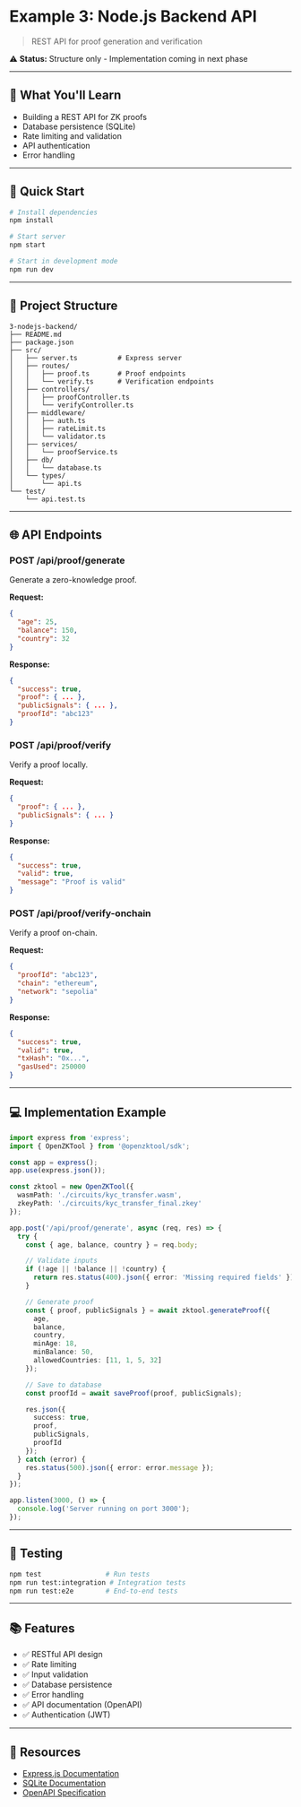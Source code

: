 # Example 3: Node.js Backend API

> REST API for proof generation and verification

⚠️ **Status:** Structure only - Implementation coming in next phase

---

## 📖 What You'll Learn

- Building a REST API for ZK proofs
- Database persistence (SQLite)
- Rate limiting and validation
- API authentication
- Error handling

---

## 🚀 Quick Start

```bash
# Install dependencies
npm install

# Start server
npm start

# Start in development mode
npm run dev
```

---

## 📁 Project Structure

```
3-nodejs-backend/
├── README.md
├── package.json
├── src/
│   ├── server.ts          # Express server
│   ├── routes/
│   │   ├── proof.ts       # Proof endpoints
│   │   └── verify.ts      # Verification endpoints
│   ├── controllers/
│   │   ├── proofController.ts
│   │   └── verifyController.ts
│   ├── middleware/
│   │   ├── auth.ts
│   │   ├── rateLimit.ts
│   │   └── validator.ts
│   ├── services/
│   │   └── proofService.ts
│   ├── db/
│   │   └── database.ts
│   └── types/
│       └── api.ts
└── test/
    └── api.test.ts
```

---

## 🌐 API Endpoints

### POST /api/proof/generate

Generate a zero-knowledge proof.

**Request:**
```json
{
  "age": 25,
  "balance": 150,
  "country": 32
}
```

**Response:**
```json
{
  "success": true,
  "proof": { ... },
  "publicSignals": { ... },
  "proofId": "abc123"
}
```

### POST /api/proof/verify

Verify a proof locally.

**Request:**
```json
{
  "proof": { ... },
  "publicSignals": { ... }
}
```

**Response:**
```json
{
  "success": true,
  "valid": true,
  "message": "Proof is valid"
}
```

### POST /api/proof/verify-onchain

Verify a proof on-chain.

**Request:**
```json
{
  "proofId": "abc123",
  "chain": "ethereum",
  "network": "sepolia"
}
```

**Response:**
```json
{
  "success": true,
  "valid": true,
  "txHash": "0x...",
  "gasUsed": 250000
}
```

---

## 💻 Implementation Example

```typescript
import express from 'express';
import { OpenZKTool } from '@openzktool/sdk';

const app = express();
app.use(express.json());

const zktool = new OpenZKTool({
  wasmPath: './circuits/kyc_transfer.wasm',
  zkeyPath: './circuits/kyc_transfer_final.zkey'
});

app.post('/api/proof/generate', async (req, res) => {
  try {
    const { age, balance, country } = req.body;

    // Validate inputs
    if (!age || !balance || !country) {
      return res.status(400).json({ error: 'Missing required fields' });
    }

    // Generate proof
    const { proof, publicSignals } = await zktool.generateProof({
      age,
      balance,
      country,
      minAge: 18,
      minBalance: 50,
      allowedCountries: [11, 1, 5, 32]
    });

    // Save to database
    const proofId = await saveProof(proof, publicSignals);

    res.json({
      success: true,
      proof,
      publicSignals,
      proofId
    });
  } catch (error) {
    res.status(500).json({ error: error.message });
  }
});

app.listen(3000, () => {
  console.log('Server running on port 3000');
});
```

---

## 🧪 Testing

```bash
npm test                # Run tests
npm run test:integration # Integration tests
npm run test:e2e        # End-to-end tests
```

---

## 📚 Features

- ✅ RESTful API design
- ✅ Rate limiting
- ✅ Input validation
- ✅ Database persistence
- ✅ Error handling
- ✅ API documentation (OpenAPI)
- ✅ Authentication (JWT)

---

## 🔗 Resources

- [Express.js Documentation](https://expressjs.com/)
- [SQLite Documentation](https://www.sqlite.org/)
- [OpenAPI Specification](https://swagger.io/specification/)
